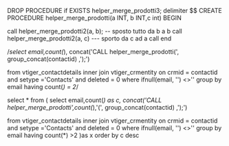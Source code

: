 DROP PROCEDURE if EXISTS helper_merge_prodotti3;
delimiter $$
CREATE PROCEDURE helper_merge_prodotti(a INT, b INT,c int)
BEGIN

call helper_merge_prodotti2(a, b); -- sposto tutto da b a b
call helper_merge_prodotti2(a, c) --- sporto da c ad a
call 
end 


/*select email,count(*), concat('CALL helper_merge_prodotti(', group_concat(contactid) ,');')

from  vtiger_contactdetails inner join vtiger_crmentity  on crmid = contactid and setype ='Contacts' and deleted = 0
where ifnull(email, '') <>''
group by email
having count(*) = 2*/

select * from (
select email,count(*) as c, concat('CALL helper_merge_prodotti',count(*),'(', group_concat(contactid) ,');')

from  vtiger_contactdetails inner join vtiger_crmentity  on crmid = contactid and setype ='Contacts' and deleted = 0
where ifnull(email, '') <>''
group by email
having count(*) >2
)as x order by c desc